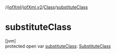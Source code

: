 //[iofXml](../../../index.md)/[iofXml.v2](../index.md)/[Class](index.md)/[substituteClass](substitute-class.md)

# substituteClass

[jvm]\
protected open var [substituteClass](substitute-class.md): [SubstituteClass](../-substitute-class/index.md)
